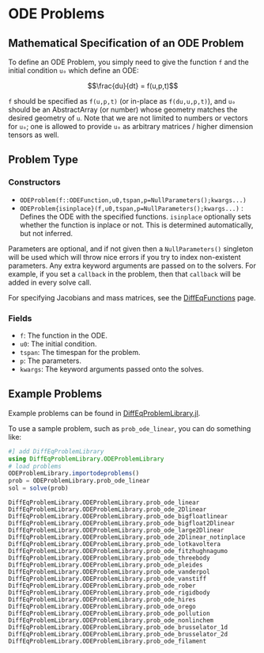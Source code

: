 # ODE Problems

## Mathematical Specification of an ODE Problem

To define an ODE Problem, you simply need to give the function ``f`` and the initial
condition ``u₀`` which define an ODE:

```math
\frac{du}{dt} = f(u,p,t)
```

`f` should be specified as `f(u,p,t)` (or in-place as `f(du,u,p,t)`), and `u₀` should
be an AbstractArray (or number) whose geometry matches the desired geometry of `u`.
Note that we are not limited to numbers or vectors for `u₀`; one is allowed to
provide `u₀` as arbitrary matrices / higher dimension tensors as well.

## Problem Type

### Constructors

- `ODEProblem(f::ODEFunction,u0,tspan,p=NullParameters();kwargs...)`
- `ODEProblem{isinplace}(f,u0,tspan,p=NullParameters();kwargs...)` :
  Defines the ODE with the specified functions. `isinplace` optionally sets whether
  the function is inplace or not. This is determined automatically, but not inferred.

Parameters are optional, and if not given then a `NullParameters()` singleton
will be used which will throw nice errors if you try to index non-existent
parameters. Any extra keyword arguments are passed on to the solvers. For example,
if you set a `callback` in the problem, then that `callback` will be added in
every solve call.

For specifying Jacobians and mass matrices, see the
[DiffEqFunctions](@ref)
page.

### Fields

* `f`: The function in the ODE.
* `u0`: The initial condition.
* `tspan`: The timespan for the problem.
* `p`: The parameters.
* `kwargs`: The keyword arguments passed onto the solves.

## Example Problems

Example problems can be found in [DiffEqProblemLibrary.jl](@ref).

To use a sample problem, such as `prob_ode_linear`, you can do something like:

```julia
#] add DiffEqProblemLibrary
using DiffEqProblemLibrary.ODEProblemLibrary
# load problems
ODEProblemLibrary.importodeproblems()
prob = ODEProblemLibrary.prob_ode_linear
sol = solve(prob)
```

```@docs
DiffEqProblemLibrary.ODEProblemLibrary.prob_ode_linear
DiffEqProblemLibrary.ODEProblemLibrary.prob_ode_2Dlinear
DiffEqProblemLibrary.ODEProblemLibrary.prob_ode_bigfloatlinear
DiffEqProblemLibrary.ODEProblemLibrary.prob_ode_bigfloat2Dlinear
DiffEqProblemLibrary.ODEProblemLibrary.prob_ode_large2Dlinear
DiffEqProblemLibrary.ODEProblemLibrary.prob_ode_2Dlinear_notinplace
DiffEqProblemLibrary.ODEProblemLibrary.prob_ode_lotkavoltera
DiffEqProblemLibrary.ODEProblemLibrary.prob_ode_fitzhughnagumo
DiffEqProblemLibrary.ODEProblemLibrary.prob_ode_threebody
DiffEqProblemLibrary.ODEProblemLibrary.prob_ode_pleides
DiffEqProblemLibrary.ODEProblemLibrary.prob_ode_vanderpol
DiffEqProblemLibrary.ODEProblemLibrary.prob_ode_vanstiff
DiffEqProblemLibrary.ODEProblemLibrary.prob_ode_rober
DiffEqProblemLibrary.ODEProblemLibrary.prob_ode_rigidbody
DiffEqProblemLibrary.ODEProblemLibrary.prob_ode_hires
DiffEqProblemLibrary.ODEProblemLibrary.prob_ode_orego
DiffEqProblemLibrary.ODEProblemLibrary.prob_ode_pollution
DiffEqProblemLibrary.ODEProblemLibrary.prob_ode_nonlinchem
DiffEqProblemLibrary.ODEProblemLibrary.prob_ode_brusselator_1d
DiffEqProblemLibrary.ODEProblemLibrary.prob_ode_brusselator_2d
DiffEqProblemLibrary.ODEProblemLibrary.prob_ode_filament
```
